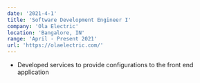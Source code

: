 ```yaml
---
date: '2021-4-1'
title: 'Software Development Engineer I'
company: 'Ola Electric'
location: 'Bangalore, IN'
range: 'April - Present 2021'
url: 'https://olaelectric.com/'
---
```


- Developed services to provide configurations to the front end application